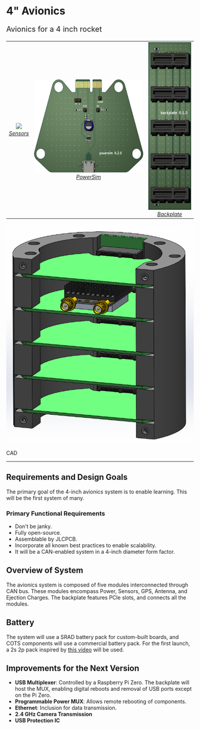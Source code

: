 # 4" Avionics

<p style="font-size: 20px;">Avionics for a 4 inch rocket</p>

<style>
/* Disable background highlight on hover */
table tr:hover, table td:hover {
  background-color: transparent !important;
}

/* Prevent text selection when hovering */
table, table * {
  user-select: none;
}
</style>
<div align="center">
  <table>
    <tr>
      <td align="center" style="vertical-align: middle;">
        <img src="https://raw.githubusercontent.com/sonicavionics/4in-sensors/refs/heads/main/images/board.front.png" height="250" />
        <br />
        <a href="PCB-Modules/sensors/"><i>Sensors</i></a>
      </td>
      <td align="center" style="vertical-align: middle;">
        <img src="https://raw.githubusercontent.com/sonicavionics/4in-powersim/refs/heads/main/images/board.front.png" height="250" />
        <br />
        <a href="PCB-Modules/power/0.1.0"><i>PowerSim</i></a>
      </td>
      <td align="center" style="vertical-align: middle;">
        <img src="https://raw.githubusercontent.com/sonicavionics/4in-backplate/refs/heads/main/images/board.front.png" height="450" />
        <br />
        <a href="PCB-Modules/backplate"><i>Backplate</i></a>
      </td>
    </tr>
  </table>
</div>

![alt text](cad/thumbnail.png)
<p class="image-caption">CAD</p>

---

## Requirements and Design Goals

The primary goal of the 4-inch avionics system is to enable learning. This will be the first system of many. 

### Primary Functional Requirements

- Don't be janky.
- Fully open-source.
- Assemblable by JLCPCB.
- Incorporate all known best practices to enable scalability.
- It will be a CAN-enabled system in a 4-inch diameter form factor.

## Overview of System

The avionics system is composed of five  modules interconnected through CAN bus. These modules encompass Power, Sensors, GPS, Antenna, and Ejection Charges. The backplate features PCIe slots, and connects all the modules.

## Battery

The system will use a SRAD battery pack for custom-built boards, and COTS components will use a commercial battery pack. For the first launch, a 2s 2p pack inspired by [this video](https://www.youtube.com/watch?v=3dD5KmM8ciU) will be used.


## Improvements for the Next Version

- **USB Multiplexer**: Controlled by a Raspberry Pi Zero. The backplate will host the MUX, enabling digital reboots and removal of USB ports except on the Pi Zero.
- **Programmable Power MUX**: Allows remote rebooting of components.
- **Ethernet**: Inclusion for data transmission.
- **2.4 GHz Camera Transmission**
- **USB Protection IC**
